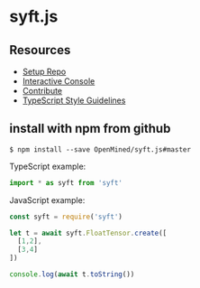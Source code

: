 # syft.js

## Resources
  - [Setup Repo](./docs/setup.md)
  - [Interactive Console](./docs/interactive-console.md)
  - [Contribute](./docs/contribute.md)
  - [TypeScript Style Guidelines](./docs/style-guidelines.md)

## install with npm from github
```
$ npm install --save OpenMined/syft.js#master
```

TypeScript example:
```javascript
import * as syft from 'syft'
```

JavaScript example:
```javascript
const syft = require('syft')

let t = await syft.FloatTensor.create([
  [1,2],
  [3,4]
])

console.log(await t.toString())
```
